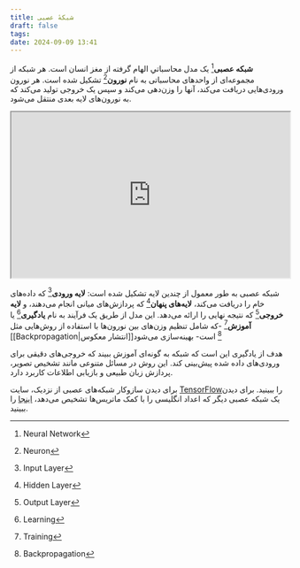 ```yaml
---
title: شبکهٔ عصبی
draft: false
tags: 
date: 2024-09-09 13:41
---
```

**شبکه عصبی**[^1] یک مدل محاسباتیِ الهام گرفته از مغز انسان است. هر شبکه از مجموعه‌ای از واحدهای محاسباتی به نام **نورون**[^2] تشکیل شده است. هر نورون ورودی‌هایی دریافت می‌کند، آنها را وزن‌دهی می‌کند و سپس یک خروجی تولید می‌کند که به نورون‌های لایه بعدی منتقل می‌شود.

<iframe width="100%" height="300px" src="https://eledah.github.io/quartz_blog/attachment/neural-network.html"></iframe>

شبکه عصبی به طور معمول از چندین لایه تشکیل شده است: **لایه ورودی**[^3] که داده‌های خام را دریافت می‌کند، **لایه‌های پنهان**[^4] که پردازش‌های میانی انجام می‌دهند، و **لایه خروجی**[^5] که نتیجه نهایی را ارائه می‌دهد. این مدل از طریق یک فرآیند به نام **یادگیری**[^6]  یا **آموزش**[^7] -که شامل تنظیم وزن‌های بین نورون‌ها با استفاده از روش‌هایی مثل [[Backpropagation|انتشار معکوس]][^8] است- بهینه‌سازی می‌شود

هدف از یادگیری این است که شبکه به گونه‌ای آموزش ببیند که خروجی‌های دقیقی برای ورودی‌های داده شده پیش‌بینی کند. این روش در مسائل متنوعی مانند تشخیص تصویر، پردازش زبان طبیعی و بازیابی اطلاعات کاربرد دارد.

برای دیدن سازوکار شبکه‌های عصبی از نزدیک، سایت [TensorFlow](https://playground.tensorflow.org/)‌را ببینید. برای دیدن یک شبکه عصبی دیگر که اعداد انگلیسی را با کمک ماتریس‌ها تشخیص می‌دهد، [اینجا](https://adamharley.com/nn_vis/cnn/2d.html) را ببینید.

[^1]: Neural Network
[^2]: Neuron
[^3]: Input Layer
[^4]: Hidden Layer
[^5]: Output Layer
[^6]: Learning
[^7]: Training
[^8]: Backpropagation
